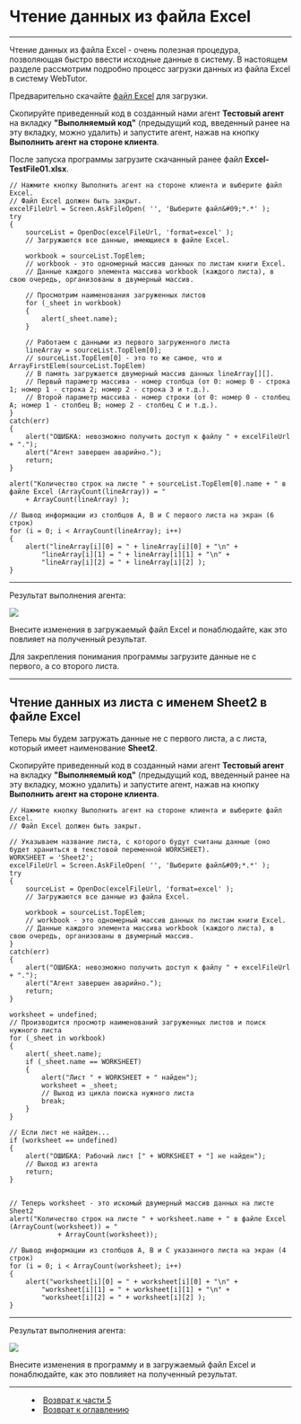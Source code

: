 # Чтение данных из файла Excel
***

Чтение данных из файла Excel - очень полезная процедура, позволяющая быстро ввести исходные данные в систему. В настоящем разделе рассмотрим подробно процесс загрузки данных из файла Excel в систему WebTutor.

Предварительно скачайте [файл Excel](Excel-TestFile01.xlsx) для загрузки.

Скопируйте приведенный код в созданный нами агент **Тестовый агент** на вкладку **"Выполняемый код"** (предыдущий код, введенный ранее на эту вкладку, можно удалить) и запустите агент, нажав на кнопку **Выполнить агент на стороне клиента**.

После запуска программы загрузите скачанный ранее файл **Excel-TestFile01.xlsx**.

    // Нажмите кнопку Выполнить агент на стороне клиента и выберите файл Excel.
    // Файл Excel должен быть закрыт.
    excelFileUrl = Screen.AskFileOpen( '', 'Выберите файл&#09;*.*' );
    try
    {
    	sourceList = OpenDoc(excelFileUrl, 'format=excel' );
     	// Загружаются все данные, имеющиеся в файле Excel.

     	workbook = sourceList.TopElem;
     	// workbook - это одномерный массив данных по листам книги Excel.
     	// Данные каждого элемента массива workbook (каждого листа), в свою очередь, организованы в двумерный массив.

     	// Просмотрим наименования загруженных листов
    	for (_sheet in workbook)
    	{
    		alert(_sheet.name);
     	}

    	// Работаем с данными из первого загруженного листа
    	lineArray = sourceList.TopElem[0];
     	// sourceList.TopElem[0] - это то же самое, что и ArrayFirstElem(sourceList.TopElem)
    	// В память загружается двумерный массив данных lineArray[][].
     	// Первый параметр массива - номер столбца (от 0: номер 0 - строка 1; номер 1 - строка 2; номер 2 - строка 3 и т.д.).
    	// Второй параметр массива - номер строки (от 0: номер 0 - столбец A; номер 1 - столбец B; номер 2 - столбец C и т.д.).
    }
    catch(err)
    {
    	alert("ОШИБКА: невозможно получить доступ к файлу " + excelFileUrl + ".");
    	alert("Агент завершен аварийно.");
    	return;
    } 

    alert("Количество строк на листе " + sourceList.TopElem[0].name + " в файле Excel (ArrayCount(lineArray)) = " 
		+ ArrayCount(lineArray) );

    // Вывод информации из столбцов A, B и С первого листа на экран (6 строк)
    for (i = 0; i < ArrayCount(lineArray); i++)
    {
    	alert("lineArray[i][0] = " + lineArray[i][0] + "\n" + 
    		"lineArray[i][1] = " + lineArray[i][1] + "\n" + 
    		"lineArray[i][2] = " + lineArray[i][2] );
    }

---

Результат выполнения агента:

![](excel01.PNG)

Внесите изменения в загружаемый файл Excel и понаблюдайте, как это повлияет на полученный результат.

Для закрепления понимания программы загрузите данные не с первого, а со второго листа.

---

## Чтение данных из листа с именем Sheet2 в файле Excel

Теперь мы будем загружать данные не с первого листа, а с листа, который имеет наименование **Sheet2**.

Скопируйте приведенный код в созданный нами агент **Тестовый агент** на вкладку **"Выполняемый код"** (предыдущий код, введенный ранее на эту вкладку, можно удалить) и запустите агент, нажав на кнопку **Выполнить агент на стороне клиента**.

	// Нажмите кнопку Выполнить агент на стороне клиента и выберите файл Excel.
	// Файл Excel должен быть закрыт.

	// Указываем название листа, с которого будут считаны данные (оно будет храниться в текстовой переменной WORKSHEET).
	WORKSHEET = 'Sheet2';
	excelFileUrl = Screen.AskFileOpen( '', 'Выберите файл&#09;*.*' );
	try
	{
		sourceList = OpenDoc(excelFileUrl, 'format=excel' );
		// Загружаются все данные из файла Excel.

		workbook = sourceList.TopElem;
		// workbook - это одномерный массив данных по листам книги Excel.
		// Данные каждого элемента массива workbook (каждого листа), в свою очередь, организованы в двумерный массив.
	}
	catch(err)
	{
		alert("ОШИБКА: невозможно получить доступ к файлу " + excelFileUrl + ".");
		alert("Агент завершен аварийно.");
		return;
	}

	worksheet = undefined;
	// Производится просмотр наименований загруженных листов и поиск нужного листа 
	for (_sheet in workbook)
	{
		alert(_sheet.name);
		if (_sheet.name == WORKSHEET)	
		{
			alert("Лист " + WORKSHEET + " найден");
			worksheet = _sheet;
			// Выход из цикла поиска нужного листа
			break;
		}
	}

	// Если лист не найден...
	if (worksheet == undefined)
	{
		alert("ОШИБКА: Рабочий лист [" + WORKSHEET + "] не найден");
		// Выход из агента
		return;
	}


	// Теперь worksheet - это искомый двумерный массив данных на листе Sheet2
	alert("Количество строк на листе " + worksheet.name + " в файле Excel (ArrayCount(worksheet)) = " 
        	    + ArrayCount(worksheet));

	// Вывод информации из столбцов A, B и С указанного листа на экран (4 строк)
	for (i = 0; i < ArrayCount(worksheet); i++)
	{
		alert("worksheet[i][0] = " + worksheet[i][0] + "\n" + 
			"worksheet[i][1] = " + worksheet[i][1] + "\n" + 
			"worksheet[i][2] = " + worksheet[i][2] );
	}


---

Результат выполнения агента:

![](excel02.PNG)

Внесите изменения в программу и в загружаемый файл Excel и понаблюдайте, как это повлияет на полученный результат.

***

<dd><li> <a href="5_practical_realization.md"> Возврат к части 5</a></dd>

<dd><li> <a href="README.md"> Возврат к оглавлению</a></dd>
